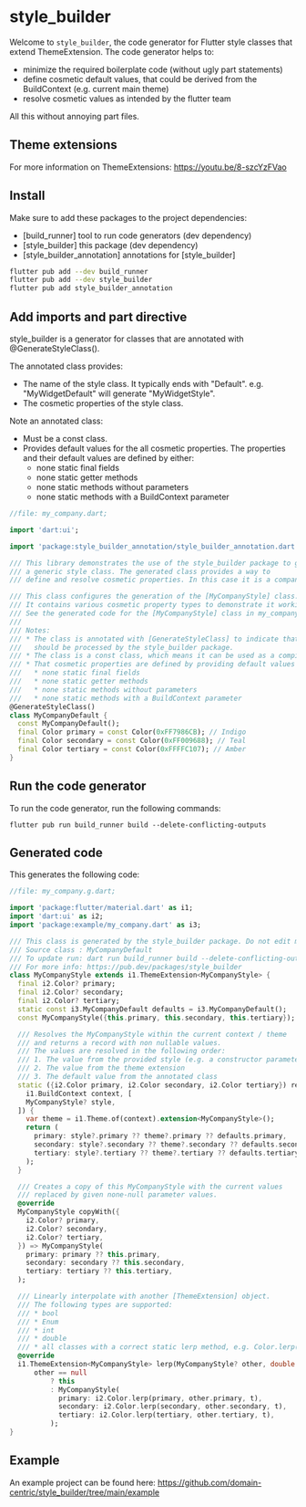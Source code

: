 # style_builder

Welcome to `style_builder`, the code generator for Flutter style classes that extend ThemeExtension. 
The code generator helps to:
* minimize the required boilerplate code (without ugly part statements)
* define cosmetic default values, that could be derived from the BuildContext (e.g. current main theme)
* resolve cosmetic values as intended by the flutter team 

All this without annoying part files.

## Theme extensions

For more information on ThemeExtensions: https://youtu.be/8-szcYzFVao

## Install

Make sure to add these packages to the project dependencies:

- [build_runner] tool to run code generators (dev dependency)
- [style_builder] this package (dev dependency)
- [style_builder_annotation] annotations for [style_builder]

```bash
flutter pub add --dev build_runner
flutter pub add --dev style_builder
flutter pub add style_builder_annotation
```

## Add imports and part directive

style_builder is a generator for classes that are annotated with @GenerateStyleClass().

The annotated class provides:
* The name of the style class. It typically ends with "Default".
  e.g. "MyWidgetDefault" will generate "MyWidgetStyle".
* The cosmetic properties of the style class.
 
Note an annotated class:
* Must be a const class.
* Provides default values for the all cosmetic properties. 
  The properties and their default values are defined by either:
  * none static final fields
  * none static getter methods
  * none static methods without parameters
  * none static methods with a BuildContext parameter

```dart
//file: my_company.dart;

import 'dart:ui';

import 'package:style_builder_annotation/style_builder_annotation.dart';

/// This library demonstrates the use of the style_builder package to generate
/// a generic style class. The generated class provides a way to
/// define and resolve cosmetic properties. In this case it is a company style.

/// This class configures the generation of the [MyCompanyStyle] class.
/// It contains various cosmetic property types to demonstrate it working.
/// See the generated code for the [MyCompanyStyle] class in my_company.g.dart
///
/// Notes:
/// * The class is annotated with [GenerateStyleClass] to indicate that it
///   should be processed by the style_builder package.
/// * The class is a const class, which means it can be used as a compile-time constant.
/// * That cosmetic properties are defined by providing default values with either:
///   * none static final fields
///   * none static getter methods
///   * none static methods without parameters
///   * none static methods with a BuildContext parameter
@GenerateStyleClass()
class MyCompanyDefault {
  const MyCompanyDefault();
  final Color primary = const Color(0xFF7986CB); // Indigo
  final Color secondary = const Color(0xFF009688); // Teal
  final Color tertiary = const Color(0xFFFFC107); // Amber
}

```

## Run the code generator

To run the code generator, run the following commands:

```console
flutter pub run build_runner build --delete-conflicting-outputs
```

## Generated code

This generates the following code:

```dart
//file: my_company.g.dart;

import 'package:flutter/material.dart' as i1;
import 'dart:ui' as i2;
import 'package:example/my_company.dart' as i3;

/// This class is generated by the style_builder package. Do not edit manually.
/// Source class : MyCompanyDefault
/// To update run: dart run build_runner build --delete-conflicting-output
/// For more info: https://pub.dev/packages/style_builder
class MyCompanyStyle extends i1.ThemeExtension<MyCompanyStyle> {
  final i2.Color? primary;
  final i2.Color? secondary;
  final i2.Color? tertiary;
  static const i3.MyCompanyDefault defaults = i3.MyCompanyDefault();
  const MyCompanyStyle({this.primary, this.secondary, this.tertiary});

  /// Resolves the MyCompanyStyle within the current context / theme
  /// and returns a record with non nullable values.
  /// The values are resolved in the following order:
  /// 1. The value from the provided style (e.g. a constructor parameter of a widget)
  /// 2. The value from the theme extension
  /// 3. The default value from the annotated class
  static ({i2.Color primary, i2.Color secondary, i2.Color tertiary}) resolve(
    i1.BuildContext context, [
    MyCompanyStyle? style,
  ]) {
    var theme = i1.Theme.of(context).extension<MyCompanyStyle>();
    return (
      primary: style?.primary ?? theme?.primary ?? defaults.primary,
      secondary: style?.secondary ?? theme?.secondary ?? defaults.secondary,
      tertiary: style?.tertiary ?? theme?.tertiary ?? defaults.tertiary,
    );
  }

  /// Creates a copy of this MyCompanyStyle with the current values
  /// replaced by given none-null parameter values.
  @override
  MyCompanyStyle copyWith({
    i2.Color? primary,
    i2.Color? secondary,
    i2.Color? tertiary,
  }) => MyCompanyStyle(
    primary: primary ?? this.primary,
    secondary: secondary ?? this.secondary,
    tertiary: tertiary ?? this.tertiary,
  );

  /// Linearly interpolate with another [ThemeExtension] object.
  /// The following types are supported:
  /// * bool
  /// * Enum
  /// * int
  /// * double
  /// * all classes with a correct static lerp method, e.g. Color.lerp(a,b,t)
  @override
  i1.ThemeExtension<MyCompanyStyle> lerp(MyCompanyStyle? other, double t) =>
      other == null
          ? this
          : MyCompanyStyle(
            primary: i2.Color.lerp(primary, other.primary, t),
            secondary: i2.Color.lerp(secondary, other.secondary, t),
            tertiary: i2.Color.lerp(tertiary, other.tertiary, t),
          );
}
```

## Example

An example project can be found here: https://github.com/domain-centric/style_builder/tree/main/example